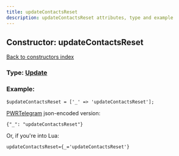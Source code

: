 ```yaml
---
title: updateContactsReset
description: updateContactsReset attributes, type and example
---
```

## Constructor: updateContactsReset  
[Back to constructors index](index.md)






### Type: [Update](../types/Update.md)


### Example:

```
$updateContactsReset = ['_' => 'updateContactsReset'];
```  

[PWRTelegram](https://pwrtelegram.xyz) json-encoded version:

```
{"_": "updateContactsReset"}
```


Or, if you're into Lua:  


```
updateContactsReset={_='updateContactsReset'}

```


